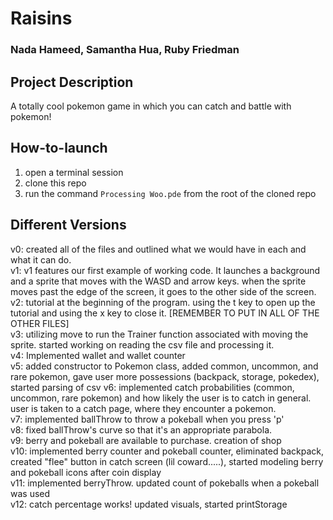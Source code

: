 # Raisins
### Nada Hameed, Samantha Hua, Ruby Friedman

## Project Description
 A totally cool pokemon game in which you can catch and battle with pokemon!

## How-to-launch
1. open a terminal session
2. clone this repo
3. run the command ```Processing Woo.pde``` from the root of the cloned repo

## Different Versions
v0: created all of the files and outlined what we would have in each and what it
can do. <br>
v1: v1 features our first example of working code. It launches a background and
a sprite that moves with the WASD and arrow keys. when the sprite moves past
the edge of the screen, it goes to the other side of the screen. <br>
v2: tutorial at the beginning of the program. using the t key to open up
the tutorial and using the x key to close it. [REMEMBER TO PUT IN ALL OF THE
OTHER FILES]<br>
v3: utilizing move to run the Trainer function associated with moving the sprite.
started working on reading the csv file and processing it. <br>
v4: Implemented wallet and wallet counter <br>
v5: added constructor to Pokemon class, added common, uncommon, and rare pokemon,
gave user more possessions (backpack, storage, pokedex), started parsing of csv
v6: implemented catch probabilities (common, uncommon, rare pokemon) and how likely
the user is to catch in general. user is taken to a catch page, where they encounter a
pokemon. <br>
v7: implemented ballThrow to throw a pokeball when you press 'p' <br>
v8: fixed ballThrow's curve so that it's an appropriate parabola. <br>
v9: berry and pokeball are available to purchase. creation of shop <br>
v10: implemented berry counter and pokeball counter, eliminated backpack, created "flee"
button in catch screen (lil coward.....), started modeling berry and pokeball icons after
coin display <br>
v11: implemented berryThrow. updated count of pokeballs when a pokeball was used  <br>
v12: catch percentage works! updated visuals, started printStorage
